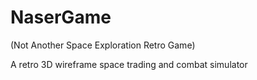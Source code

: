 # NaserGame
(Not Another Space Exploration Retro Game)

A retro 3D wireframe space trading and combat simulator
